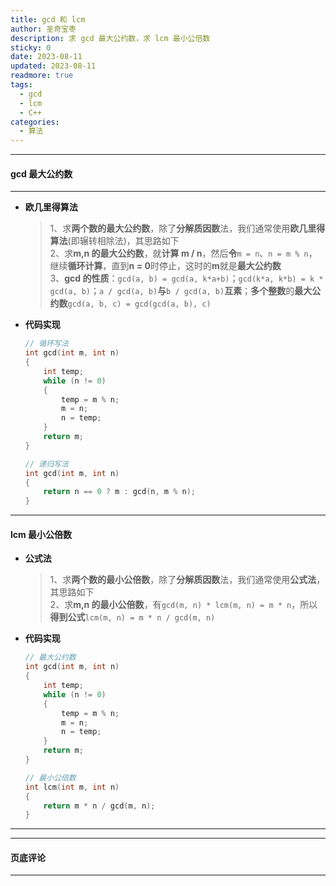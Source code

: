 ```yaml
---
title: gcd 和 lcm
author: 圣奇宝枣
description: 求 gcd 最大公约数，求 lcm 最小公倍数
sticky: 0
date: 2023-08-11
updated: 2023-08-11
readmore: true
tags:
  - gcd
  - lcm
  - C++
categories:
  - 算法
---
```


---

#### **gcd 最大公约数**

---

- **欧几里得算法**

  > 1、求**两个数的最大公约数**，除了**分解质因数**法，我们通常使用**欧几里得算法**(即辗转相除法)，其思路如下  
  > 2、求**m,n 的最大公约数**，就**计算 m / n**，然后**令**`m = n`、`n = m % n`，继续**循环计算**，直到**n = 0**时停止，这时的**m**就是**最大公约数**  
  > 3、**gcd 的性质**：`gcd(a, b) = gcd(a, k*a+b)`；`gcd(k*a, k*b) = k * gcd(a, b)`；`a / gcd(a, b)`**与**`b / gcd(a, b)`**互素**；**多个整数**的**最大公约数**`gcd(a, b, c) = gcd(gcd(a, b), c)`

<!-- more -->

- **代码实现**

  ```cpp
  // 循环写法
  int gcd(int m, int n)
  {
      int temp;
      while (n != 0)
      {
          temp = m % n;
          m = n;
          n = temp;
      }
      return m;
  }

  // 递归写法
  int gcd(int m, int n)
  {
      return n == 0 ? m : gcd(n, m % n);
  }
  ```

---

#### **lcm 最小公倍数**

- **公式法**

  > 1、求**两个数的最小公倍数**，除了**分解质因数**法，我们通常使用**公式法**，其思路如下  
  > 2、求**m,n 的最小公倍数**，有`gcd(m, n) * lcm(m, n) = m * n`，所以**得到公式**`lcm(m, n) = m * n / gcd(m, n)`

- **代码实现**

  ```cpp
  // 最大公约数
  int gcd(int m, int n)
  {
      int temp;
      while (n != 0)
      {
          temp = m % n;
          m = n;
          n = temp;
      }
      return m;
  }

  // 最小公倍数
  int lcm(int m, int n)
  {
      return m * n / gcd(m, n);
  }
  ```

---

---

#### **页底评论**

---
